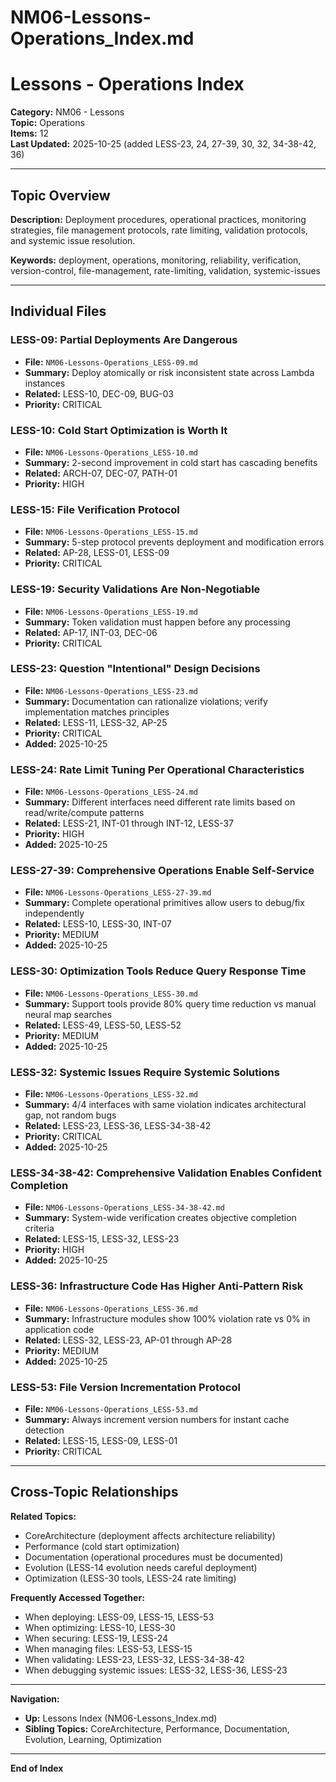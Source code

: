 # NM06-Lessons-Operations_Index.md

# Lessons - Operations Index

**Category:** NM06 - Lessons  
**Topic:** Operations  
**Items:** 12  
**Last Updated:** 2025-10-25 (added LESS-23, 24, 27-39, 30, 32, 34-38-42, 36)

---

## Topic Overview

**Description:** Deployment procedures, operational practices, monitoring strategies, file management protocols, rate limiting, validation protocols, and systemic issue resolution.

**Keywords:** deployment, operations, monitoring, reliability, verification, version-control, file-management, rate-limiting, validation, systemic-issues

---

## Individual Files

### LESS-09: Partial Deployments Are Dangerous
- **File:** `NM06-Lessons-Operations_LESS-09.md`
- **Summary:** Deploy atomically or risk inconsistent state across Lambda instances
- **Related:** LESS-10, DEC-09, BUG-03
- **Priority:** CRITICAL

### LESS-10: Cold Start Optimization is Worth It
- **File:** `NM06-Lessons-Operations_LESS-10.md`
- **Summary:** 2-second improvement in cold start has cascading benefits
- **Related:** ARCH-07, DEC-07, PATH-01
- **Priority:** HIGH

### LESS-15: File Verification Protocol
- **File:** `NM06-Lessons-Operations_LESS-15.md`
- **Summary:** 5-step protocol prevents deployment and modification errors
- **Related:** AP-28, LESS-01, LESS-09
- **Priority:** CRITICAL

### LESS-19: Security Validations Are Non-Negotiable
- **File:** `NM06-Lessons-Operations_LESS-19.md`
- **Summary:** Token validation must happen before any processing
- **Related:** AP-17, INT-03, DEC-06
- **Priority:** CRITICAL

### LESS-23: Question "Intentional" Design Decisions
- **File:** `NM06-Lessons-Operations_LESS-23.md`
- **Summary:** Documentation can rationalize violations; verify implementation matches principles
- **Related:** LESS-11, LESS-32, AP-25
- **Priority:** CRITICAL
- **Added:** 2025-10-25

### LESS-24: Rate Limit Tuning Per Operational Characteristics
- **File:** `NM06-Lessons-Operations_LESS-24.md`
- **Summary:** Different interfaces need different rate limits based on read/write/compute patterns
- **Related:** LESS-21, INT-01 through INT-12, LESS-37
- **Priority:** HIGH
- **Added:** 2025-10-25

### LESS-27-39: Comprehensive Operations Enable Self-Service
- **File:** `NM06-Lessons-Operations_LESS-27-39.md`
- **Summary:** Complete operational primitives allow users to debug/fix independently
- **Related:** LESS-10, LESS-30, INT-07
- **Priority:** MEDIUM
- **Added:** 2025-10-25

### LESS-30: Optimization Tools Reduce Query Response Time
- **File:** `NM06-Lessons-Operations_LESS-30.md`
- **Summary:** Support tools provide 80% query time reduction vs manual neural map searches
- **Related:** LESS-49, LESS-50, LESS-52
- **Priority:** MEDIUM
- **Added:** 2025-10-25

### LESS-32: Systemic Issues Require Systemic Solutions
- **File:** `NM06-Lessons-Operations_LESS-32.md`
- **Summary:** 4/4 interfaces with same violation indicates architectural gap, not random bugs
- **Related:** LESS-23, LESS-36, LESS-34-38-42
- **Priority:** CRITICAL
- **Added:** 2025-10-25

### LESS-34-38-42: Comprehensive Validation Enables Confident Completion
- **File:** `NM06-Lessons-Operations_LESS-34-38-42.md`
- **Summary:** System-wide verification creates objective completion criteria
- **Related:** LESS-15, LESS-32, LESS-23
- **Priority:** HIGH
- **Added:** 2025-10-25

### LESS-36: Infrastructure Code Has Higher Anti-Pattern Risk
- **File:** `NM06-Lessons-Operations_LESS-36.md`
- **Summary:** Infrastructure modules show 100% violation rate vs 0% in application code
- **Related:** LESS-32, LESS-23, AP-01 through AP-28
- **Priority:** MEDIUM
- **Added:** 2025-10-25

### LESS-53: File Version Incrementation Protocol
- **File:** `NM06-Lessons-Operations_LESS-53.md`
- **Summary:** Always increment version numbers for instant cache detection
- **Related:** LESS-15, LESS-09, LESS-01
- **Priority:** CRITICAL

---

## Cross-Topic Relationships

**Related Topics:**
- CoreArchitecture (deployment affects architecture reliability)
- Performance (cold start optimization)
- Documentation (operational procedures must be documented)
- Evolution (LESS-14 evolution needs careful deployment)
- Optimization (LESS-30 tools, LESS-24 rate limiting)

**Frequently Accessed Together:**
- When deploying: LESS-09, LESS-15, LESS-53
- When optimizing: LESS-10, LESS-30
- When securing: LESS-19, LESS-24
- When managing files: LESS-53, LESS-15
- When validating: LESS-23, LESS-32, LESS-34-38-42
- When debugging systemic issues: LESS-32, LESS-36, LESS-23

---

**Navigation:**
- **Up:** Lessons Index (NM06-Lessons_Index.md)
- **Sibling Topics:** CoreArchitecture, Performance, Documentation, Evolution, Learning, Optimization

---

**End of Index**
